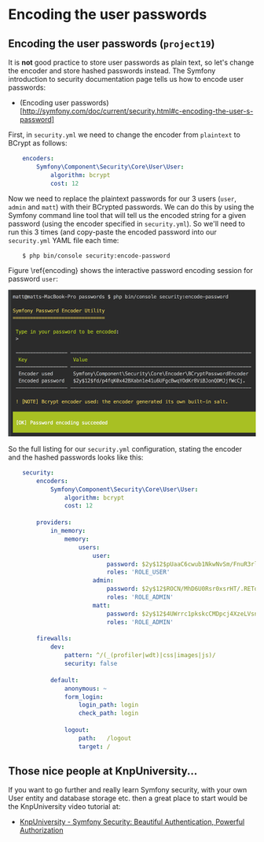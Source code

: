 
# Encoding the user passwords


## Encoding the user passwords (`project19`)

It is **not** good practice to store user passwords as plain text, so let's change the encoder and store hashed passwords instead. The Symfony introduction to security documentation page tells us how to encode user passwords:

- (Encoding user passwords)[http://symfony.com/doc/current/security.html#c-encoding-the-user-s-password]

First, in `security.yml` we need to change the encoder from `plaintext` to BCrypt as follows:

```yaml
    encoders:
        Symfony\Component\Security\Core\User\User:
            algorithm: bcrypt
            cost: 12
```

Now we need to replace the plaintext passwords for our 3 users (`user`, `admin` and `matt`) with their BCrypted passwords. We can do this by using the Symfony command line tool that will tell us the encoded string for a given password (using the encoder specified in `security.yml`). So we'll need to run this 3 times (and copy-paste the encoded password into our `security.yml` YAML file each time:

```bash
    $ php bin/console security:encode-password
```


Figure \ref{encoding} shows the interactive password encoding session for password `user`:

![CLI password encoding (for password `user`). \label{encoding}](./03_figures/authentication/28_encoding_sm.png)

So the full listing for our `security.yml` configuration, stating the encoder and the hashed passwords looks like this:

```yaml
    security:
        encoders:
            Symfony\Component\Security\Core\User\User:
                algorithm: bcrypt
                cost: 12

        providers:
            in_memory:
                memory:
                    users:
                        user:
                            password: $2y$12$pUaaC6cwub1NkwNvSm/FnuR3rli8YgjIg1Di68hqX4J1TnGpLc2AC
                            roles: 'ROLE_USER'
                        admin:
                            password: $2y$12$ROCN/MhD6U0Rsr0xsrHT/.RETqtgm8nQmdbOsC2o4w4RyHrUhXcvS
                            roles: 'ROLE_ADMIN'
                        matt:
                            password: $2y$12$4UWrrc1pkskcCMDpcj4XzeLVsn5Tlk4zkQJAyrSaoDnOnY1wgHUH2
                            roles: 'ROLE_ADMIN'

        firewalls:
            dev:
                pattern: ^/(_(profiler|wdt)|css|images|js)/
                security: false

            default:
                anonymous: ~
                form_login:
                    login_path: login
                    check_path: login

                logout:
                    path:   /logout
                    target: /
```

## Those nice people at KnpUniversity...

If you want to go further and really learn Symfony security, with your own User entity and database storage etc. then a great place to start would be the KnpUniversity video tutorial at:

- [KnpUniversity - Symfony Security: Beautiful Authentication, Powerful Authorization](https://knpuniversity.com/screencast/symfony-security)
